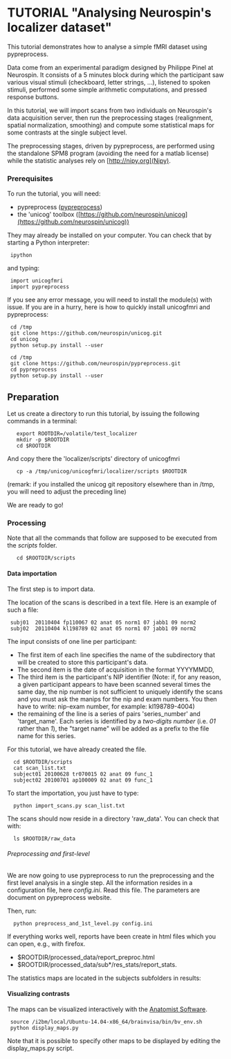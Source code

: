 # TUTORIAL "Analysing Neurospin's localizer dataset"

This tutorial demonstrates how to analyse a simple fMRI dataset using pypreprocess. 

Data come from an experimental paradigm designed by Philippe Pinel at Neurospin. It consists of a 5 minutes block during which the participant saw various visual stimuli (checkboard, letter strings, ...), listened to spoken stimuli, performed some simple arithmetic computations, and pressed response buttons. 

In this tutorial, we will import scans from two individuals on Neurospin's data acquisition server, then run the preprocessing stages (realignment, spatial normalization, smoothing) and compute some statistical maps for some contrasts at the single subject level.

The preprocessing stages, driven by pypreprocess, are performed using
the standalone SPM8 program (avoiding the need for a matlab license)
while the statistic analyses rely on [http://nipy.org](Nipy).

### Prerequisites

To run the tutorial, you will need:

* pypreprocess ([pypreprocess](https://github.com/neurospin/pypreprocess))
* the 'unicog' toolbox ([https://github.com/neurospin/unicog](https://github.com/neurospin/unicog))  

They may already be installed on your computer. You can check that by starting a Python interpreter:

     ipython

and typing:

     import unicogfmri
     import pypreprocess

If you see any error message, you will need to install the module(s) with issue. If you are in a hurry, here is how to quickly install unicogfmri and pypreprocess:

     cd /tmp
     git clone https://github.com/neurospin/unicog.git
     cd unicog 
     python setup.py install --user

     cd /tmp
     git clone https://github.com/neurospin/pypreprocess.git
     cd pypreprocess
     python setup.py install --user


## Preparation

Let us create a directory to run this tutorial, by issuing the following commands in a terminal:

       export ROOTDIR=/volatile/test_localizer
       mkdir -p $ROOTDIR
       cd $ROOTDIR

And copy there the 'localizer/scripts' directory of unicogfmri
 
       cp -a /tmp/unicog/unicogfmri/localizer/scripts $ROOTDIR

(remark: if you installed the unicog git repository elsewhere than in /tmp, you will need to adjust the preceding line) 

We are ready to go! 

### Processing 
    
Note that all the commands that follow are supposed to be executed from the *scripts* folder.


       cd $ROOTDIR/scripts


####  Data importation 

The first step is to import data. 

The location of the scans is described in a text file. Here is an example of such a file:


     subj01  20110404 fp110067 02 anat 05 norm1 07 jabb1 09 norm2 
     subj02  20110404 kl198789 02 anat 05 norm1 07 jabb1 09 norm2 
  
The input consists of one line per participant: 

* The first item of each line specifies the name of the subdirectory that will be created to store this participant's data.
* The second item is the date of acquisition in the format YYYYMMDD,
* The third item is the participant's NIP identifier (Note: if, for any reason, a given participant appears to have been scanned several times the same day, the nip number is not sufficient to uniquely identify the scans and you must ask the manips for the nip and exam numbers. You then have to write: nip-exam number, for example: kl198789-4004)
* the remaining of the line is a series of pairs 'series_number' and 'target_name'. Each series is identified by a *two-digits number* (i.e. *01* rather than *1*), the "target name" will be added as a prefix to the file name for this series.

For this tutorial, we have already created the file.

      cd $ROOTDIR/scripts
      cat scan_list.txt
      subject01 20100628 tr070015 02 anat 09 func_1 
      subject02 20100701 ap100009 02 anat 09 func_1

To start the importation, you just have to type:

      python import_scans.py scan_list.txt

The scans should now reside in a directory 'raw_data'. You can check that with:

      ls $ROOTDIR/raw_data

###### Preprocessing and first-level

We are now going to use pypreprocess to run the preprocessing and the first level analysis in a single step. All the information resides in a configuration file, here *config.ini*. Read this file. The parameters are document on pypreprocess website. 


Then, run:

      python preprocess_and_1st_level.py config.ini


If everything works well, reports have been create in html files which you can open, e.g., with firefox. 

* $ROOTDIR/processed_data/report_preproc.html
* $ROOTDIR/processed_data/sub*/res_stats/report_stats.

The statistics maps are located in the subjects subfolders in results:


#### Visualizing contrasts

The maps can be visualized interactively with the [Anatomist Software](http://brainvisa.info/doc/anatomist-4.4/ana_training/en/html/index.html#ana_training%book).


     source /i2bm/local/Ubuntu-14.04-x86_64/brainvisa/bin/bv_env.sh
     python display_maps.py


Note that it is possible to specify other maps to be displayed by editing the display_maps.py script.



